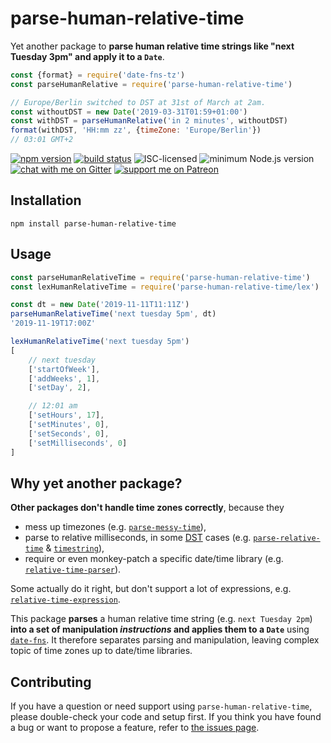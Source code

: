 # parse-human-relative-time

Yet another package to **parse human relative time strings like "next Tuesday 3pm" and apply it to a `Date`**.

```js
const {format} = require('date-fns-tz')
const parseHumanRelative = require('parse-human-relative-time')

// Europe/Berlin switched to DST at 31st of March at 2am.
const withoutDST = new Date('2019-03-31T01:59+01:00')
const withDST = parseHumanRelative('in 2 minutes', withoutDST)
format(withDST, 'HH:mm zz', {timeZone: 'Europe/Berlin'})
// 03:01 GMT+2
````

[![npm version](https://img.shields.io/npm/v/parse-human-relative-time.svg)](https://www.npmjs.com/package/parse-human-relative-time)
[![build status](https://api.travis-ci.org/derhuerst/parse-human-relative-time.svg?branch=master)](https://travis-ci.org/derhuerst/parse-human-relative-time)
![ISC-licensed](https://img.shields.io/github/license/derhuerst/parse-human-relative-time.svg)
![minimum Node.js version](https://img.shields.io/node/v/parse-human-relative-time.svg)
[![chat with me on Gitter](https://img.shields.io/badge/chat%20with%20me-on%20gitter-512e92.svg)](https://gitter.im/derhuerst)
[![support me on Patreon](https://img.shields.io/badge/support%20me-on%20patreon-fa7664.svg)](https://patreon.com/derhuerst)


## Installation

```shell
npm install parse-human-relative-time
```


## Usage

```js
const parseHumanRelativeTime = require('parse-human-relative-time')
const lexHumanRelativeTime = require('parse-human-relative-time/lex')

const dt = new Date('2019-11-11T11:11Z')
parseHumanRelativeTime('next tuesday 5pm', dt)
'2019-11-19T17:00Z'

lexHumanRelativeTime('next tuesday 5pm')
[
	// next tuesday
	['startOfWeek'],
	['addWeeks', 1],
	['setDay', 2],

	// 12:01 am
	['setHours', 17],
	['setMinutes', 0],
	['setSeconds', 0],
	['setMilliseconds', 0]
]
```


## Why yet another package?

**Other packages don't handle time zones correctly**, because they

- mess up timezones (e.g. [`parse-messy-time`](https://github.com/substack/parse-messy-time)),
- parse to relative milliseconds, in some [DST](https://en.wikipedia.org/wiki/Daylight_saving_time) cases (e.g. [`parse-relative-time`](https://github.com/fczbkk/parse-relative-time) & [`timestring`](https://github.com/mike182uk/timestring)),
- require or even monkey-patch a specific date/time library (e.g. [`relative-time-parser`](https://github.com/cmaurer/relative.time.parser)).

Some actually do it right, but don't support a lot of expressions, e.g. [`relative-time-expression`](https://github.com/Frezc/relative-time-expression).

This package **parses** a human relative time string (e.g. `next Tuesday 2pm`) **into a set of manipulation *instructions* and applies them to a `Date`** using [`date-fns`](https://date-fns.org). It therefore separates parsing and manipulation, leaving complex topic of time zones up to date/time libraries.


## Contributing

If you have a question or need support using `parse-human-relative-time`, please double-check your code and setup first. If you think you have found a bug or want to propose a feature, refer to [the issues page](https://github.com/derhuerst/parse-human-relative-time/issues).
